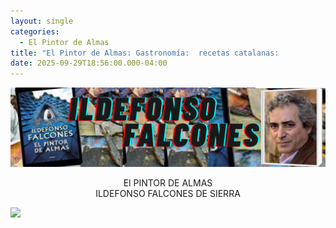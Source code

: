 ```yaml
---
layout: single
categories:
  - El Pintor de Almas
title: "El Pintor de Almas: Gastronomía:  recetas catalanas:           "
date: 2025-09-29T18:56:00.000-04:00
---
```

![](/assets/img/banner-el-pintor-de-almas.png)

<center>El PINTOR DE ALMAS</center> 
<center>ILDEFONSO FALCONES DE SIERRA</center>

[](https://www.barcelona-life.com/barcelona/modernisme)

![](/assets/img/gastronomía.png)

[](https://www.barcelona-life.com/barcelona/modernisme)[](https://www.viajarabarcelona.org/el-modernismo-en-barcelona/ruta-modernista-por-barcelona/)
